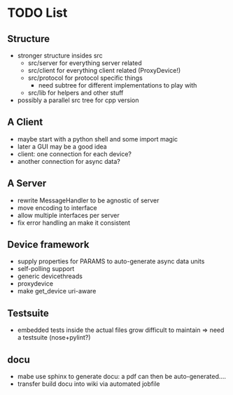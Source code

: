 # TODO List #

## Structure ##

 * stronger structure insides src
   * src/server for everything server related
   * src/client for everything client related (ProxyDevice!)
   * src/protocol for protocol specific things
     * need subtree for different implementations to play with
   * src/lib for helpers and other stuff
 * possibly a parallel src tree for cpp version


## A Client ##

 * maybe start with a python shell and some import magic
 * later a GUI may be a good idea
 * client: one connection for each device?
 * another connection for async data?


## A Server ##

 * rewrite MessageHandler to be agnostic of server
 * move encoding to interface
 * allow multiple interfaces per server
 * fix error handling an make it consistent

## Device framework ##

 * supply properties for PARAMS to auto-generate async data units
 * self-polling support
 * generic devicethreads
 * proxydevice
 * make get_device uri-aware


## Testsuite ##

 * embedded tests inside the actual files grow difficult to maintain
=> need a testsuite (nose+pylint?)


## docu ##

 * mabe use sphinx to generate docu: a pdf can then be auto-generated....
 * transfer build docu into wiki via automated jobfile


 
